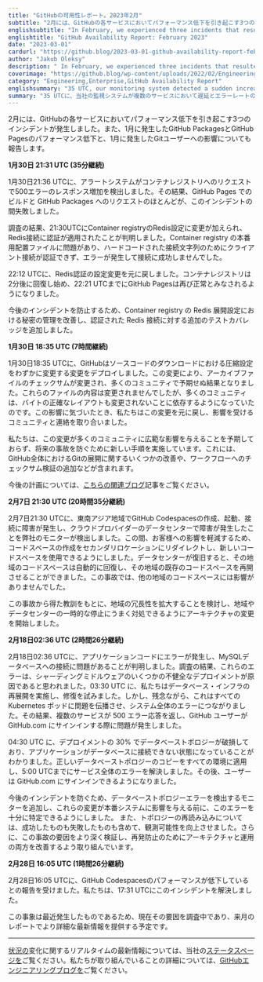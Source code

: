 ```yaml
---
title: "GitHubの可用性レポート。2023年2月"
subtitle: "2月には、GitHubの各サービスにおいてパフォーマンス低下を引き起こす3つのインシデントが発生しました。このレポートでは、GitHub PackagesとGitHub Pagesのパフォーマンスを低下させた1月のインシデントと、Gitユーザーに影響を与えた1月の別のインシデントについても明らかにしています。"
englishsubtitle: "In February, we experienced three incidents that resulted in degraded performance across GitHub services. This report also sheds light into a January incident that resulted in degraded performance for GitHub Packages and GitHub Pages and another January incident that impacted Git users."
englishtitle: "GitHub Availability Report: February 2023"
date: "2023-03-01"
cardurl: "https://github.blog/2023-03-01-github-availability-report-february-2023/"
author: "Jakub Oleksy"
description: " In February, we experienced three incidents that resulted in degraded performance across GitHub services. This report also sheds light into a January incident that resulted in degraded performance for GitHub Packages and GitHub Pages and another January incident that impacted Git users.  January 30 21:31 UTC (lasting 35 minutes)  On January 30 at 21:36 UTC, our alerting system detected a 500 error response increase in requests made to the Container registry. As a result, most builds on GitHub Pages and requests to GitHub Packages failed during the incident.  Upon investigation, we found that a change was made to the Container registry Redis configuration at 21:30 UTC to enforce authentication on Redis connections. There was an issue with the Container registry production deployment file where client connections were unable to authenticate due to a hard coded connection string, resulting in errors and preventing successful connections.  At 22:12 UTC, we reverted the configuration change for Redis authentication. Container registry began recovering two minutes later, and GitHub Pages was considered healthy again by 22:21 UTC.  To help prevent future incidents, we improved management of secrets in the Container registry’s Redis deployment configurations and added extra test coverage for authenticated Redis connections.  January 30 18:35 UTC (lasting 7 hours)  On January 30 at 18:"
coverimage: "https://github.blog/wp-content/uploads/2022/02/Engineering-Enterprise@2x.png?resize=1600%2C850"
category: "Engineering,Enterprise,GitHub Availability Report"
englishsummary: "35 UTC, our monitoring system detected a sudden increase in latency and error rates across multiple services. We found that the cause of the incident was a change made to the GitHub Enterprise Cloud (GHC) network configuration.   In January and February"
summary: "35 UTCに、当社の監視システムが複数のサービスにおいて遅延とエラーレートの急激な増加を検出しました。その結果、原因はGitHub Enterprise Cloud（GHC）のネットワーク構成に加えられた変更であることが判明しました。   1月と2月に"
---
```


<p>2月には、GitHubの各サービスにおいてパフォーマンス低下を引き起こす3つのインシデントが発生しました。また、1月に発生したGitHub PackagesとGitHub Pagesのパフォーマンス低下と、1月に発生したGitユーザーへの影響についても報告します。</p>
<p><strong>1月30日 21:31 UTC (35分継続)</strong></p>
<p>1月30日21:36 UTCに、アラートシステムがコンテナレジストリへのリクエストで500エラーのレスポンス増加を検出しました。その結果、GitHub Pages でのビルドと GitHub Packages へのリクエストのほとんどが、このインシデントの間失敗しました。</p>
<p>調査の結果、21:30UTCにContainer registryのRedis設定に変更が加えられ、Redis接続に認証が適用されたことが判明しました。Container registry の本番用配置ファイルに問題があり、ハードコードされた接続文字列のためにクライアント接続が認証できず、エラーが発生して接続に成功しませんでした。</p>
<p>22:12 UTCに、Redis認証の設定変更を元に戻しました。コンテナレジストリは2分後に回復し始め、22:21 UTCまでにGitHub Pagesは再び正常とみなされるようになりました。</p>
<p>今後のインシデントを防止するため、Container registry の Redis 展開設定における秘密の管理を改善し、認証された Redis 接続に対する追加のテストカバレッジを追加しました。</p>
<p><strong>1月30日 18:35 UTC (7時間継続)</strong></p>
<p>1月30日18:35 UTCに、GitHubはソースコードのダウンロードにおける圧縮設定をわずかに変更する変更をデプロイしました。この変更により、アーカイブファイルのチェックサムが変更され、多くのコミュニティで予期せぬ結果となりました。これらのファイルの内容は変更されませんでしたが、多くのコミュニティは、バイトの正確なレイアウトも変更されないことに依存するようになっていたのです。この影響に気づいたとき、私たちはこの変更を元に戻し、影響を受けるコミュニティと連絡を取り合いました。</p>
<p>私たちは、この変更が多くのコミュニティに広範な影響を与えることを予期しておらず、将来の事故を防ぐために新しい手順を実施しています。これには、GitHub全体におけるGitの展開に関するいくつかの改善や、ワークフローへのチェックサム検証の追加などが含まれます。</p>
<p>今後の計画については、<a href="https://github.blog/2023-02-21-update-on-the-future-stability-of-source-code-archives-and-hashes/">こちらの関連ブログ</a>記事をご覧ください。</p>
<p><strong>2月7日 21:30 UTC (20時間35分継続)</strong></p>
<p>2月7日21:30 UTCに、東南アジア地域でGitHub Codespacesの作成、起動、接続に障害が発生し、クラウドプロバイダーのデータセンターで障害が発生したことを弊社のモニターが検出しました。この間、お客様への影響を軽減するため、コードスペースの作成をセカンダリロケーションにリダイレクトし、新しいコードスペースを使用できるようにしました。データセンターが復旧すると、その地域のコードスペースは自動的に回復し、その地域の既存のコードスペースを再開させることができました。この事故では、他の地域のコードスペースには影響がありませんでした。</p>
<p>この事故から得た教訓をもとに、地域の冗長性を拡大することを検討し、地域やデータセンターの一時的な停止にうまく対処できるようにアーキテクチャの変更を開始しました。</p>
<p><strong>2月18日02:36 UTC (2時間26分継続)</strong></p>
<p>2月18日02:36 UTCに、アプリケーションコードにエラーが発生し、MySQLデータベースへの接続に問題があることが判明しました。調査の結果、これらのエラーは、シャーディングミドルウェアのいくつかの不健全なデプロイメントが原因であると思われました。03:30 UTC に、私たちはデータベース・インフラの再展開を実施し、修復を試みました。しかし、残念ながら、これはすべての Kubernetes ポッドに問題を伝播させ、システム全体のエラーにつながりました。その結果、複数のサービスが 500 エラー応答を返し、GitHub ユーザーが GitHub.com にサインインする際に問題が発生しました。</p>
<p>04:30 UTC に、デプロイメントの 30% でデータベーストポロジーが破損しており、アプリケーションがデータベースに接続できない状態になっていることがわかりました。正しいデータベーストポロジーのコピーをすべての環境に適用し、5:00 UTCまでにサービス全体のエラーを解決しました。その後、ユーザーは GitHub.com にサインインできるようになりました。</p>
<p>今後のインシデントを防ぐため、データベーストポロジーエラーを検出するモニターを追加し、これらの変更が本番システムに影響を与える前に、このエラーを十分に特定できるようにしました。  また、トポロジーの再読み込みについては、成功したものも失敗したものも含めて、観測可能性を向上させました。さらに、この事故の要因をより深く検証し、再発防止のためにアーキテクチャと運用の両方を改善するよう取り組んでいます。</p>
<p><strong>2月28日 16:05 UTC (1時間26分継続)</strong></p>
<p>2月28日16:05 UTCに、GitHub Codespacesのパフォーマンスが低下しているとの報告を受けました。私たちは、17:31 UTCにこのインシデントを解決しました。</p>
<p>この事象は最近発生したものであるため、現在その要因を調査中であり、来月のレポートでより詳細な最新情報を提供する予定です。</p>
<hr />
<p><a href="https://www.githubstatus.com/">状況の</a>変化に関するリアルタイムの最新情報については、当社の<a href="https://www.githubstatus.com/">ステータスページを</a>ご覧ください。私たちが取り組んでいることの詳細については、<a href="https://github.blog/category/engineering/">GitHubエンジニアリングブログを</a>ご覧ください。</p>


